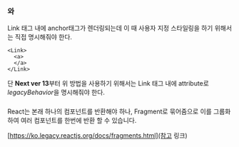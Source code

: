 ### <Link>와 <a>
Link 태그 내에 anchor태그가 렌더링되는데 이 때 사용자 지정 스타일링을 하기 위해서는 직접 명시해줘야 한다.

```
<Link>
  <a>
  </a>
</Link>
```

단 **Next ver 13**부터 위 방법을 사용하기 위해서는 Link 태그 내에 attribute로 *legacyBehavior*을 명시해줘야 한다.

### <Fragment>
React는 본래 하나의 컴포넌트를 반환해야 하나, Fragment로 묶어줌으로 이를 그룹화하여 여러 컴포넌트를 한번에 반환 할 수 있습니다.

[https://ko.legacy.reactjs.org/docs/fragments.html](참고 링크)
